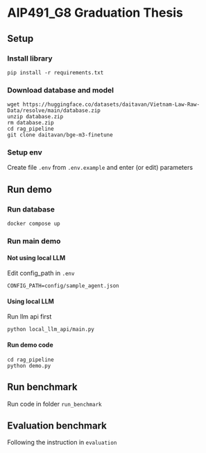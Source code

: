 # AIP491_G8 Graduation Thesis

## Setup
### Install library
```
pip install -r requirements.txt
```
### Download database and model
```
wget https://huggingface.co/datasets/daitavan/Vietnam-Law-Raw-Data/resolve/main/database.zip
unzip database.zip
rm database.zip
cd rag_pipeline
git clone daitavan/bge-m3-finetune
```
### Setup env
Create file ```.env``` from ```.env.example``` and enter (or edit) parameters

## Run demo
### Run database
```
docker compose up
```
### Run main demo
#### Not using local LLM
Edit config_path in ```.env```
```
CONFIG_PATH=config/sample_agent.json
```
#### Using local LLM
Run llm api first
```
python local_llm_api/main.py
```
#### Run demo code
```
cd rag_pipeline
python demo.py
```

## Run benchmark 
Run code in folder ```run_benchmark```

## Evaluation benchmark
Following the instruction in ```evaluation```



